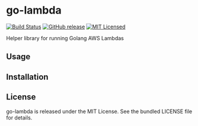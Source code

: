 go-lambda
=========

[![Build Status](https://img.shields.io/travis/com/akerl/go-lambda.svg)](https://travis-ci.com/akerl/go-lambda)
[![GitHub release](https://img.shields.io/github/release/akerl/go-lambda.svg)](https://github.com/akerl/go-lambda/releases)
[![MIT Licensed](https://img.shields.io/badge/license-MIT-green.svg)](https://tldrlegal.com/license/mit-license)

Helper library for running Golang AWS Lambdas

## Usage

## Installation

## License

go-lambda is released under the MIT License. See the bundled LICENSE file for details.
